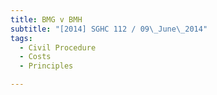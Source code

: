```yaml
---
title: BMG v BMH 
subtitle: "[2014] SGHC 112 / 09\_June\_2014"
tags:
  - Civil Procedure
  - Costs
  - Principles

---
```



